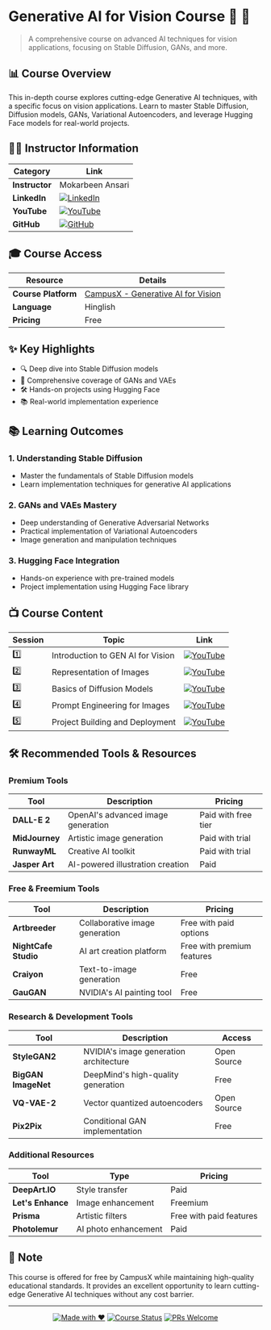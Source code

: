 # Generative AI for Vision Course 🎨 🤖

> A comprehensive course on advanced AI techniques for vision applications, focusing on Stable Diffusion, GANs, and more.

## 📊 Course Overview

This in-depth course explores cutting-edge Generative AI techniques, with a specific focus on vision applications. Learn to master Stable Diffusion, Diffusion models, GANs, Variational Autoencoders, and leverage Hugging Face models for real-world projects.

## 👨‍🏫 Instructor Information

<div align="center">

| Category | Link |
|----------|------|
| **Instructor** | Mokarbeen Ansari |
| **LinkedIn** | [![LinkedIn](https://img.shields.io/badge/LinkedIn-Profile-blue)](https://www.linkedin.com/in/mokarbeenansari) |
| **YouTube** | [![YouTube](https://img.shields.io/badge/YouTube-Channel-red)](https://www.youtube.com/MokarbeenAnsari) |
| **GitHub** | [![GitHub](https://img.shields.io/badge/GitHub-Profile-black)](https://github.com/MokarbeenAnsari) |

</div>

## 🎓 Course Access

| Resource | Details |
|----------|----------|
| **Course Platform** | [CampusX - Generative AI for Vision](https://learnwith.campusx.in/courses/Generative-AI-for-Vision-663d29159ad5df3d9e2c67cf) |
| **Language** | Hinglish |
| **Pricing** | Free |

## ✨ Key Highlights

- 🔍 Deep dive into Stable Diffusion models
- 🎯 Comprehensive coverage of GANs and VAEs
- 🛠️ Hands-on projects using Hugging Face
- 📚 Real-world implementation experience

## 📚 Learning Outcomes

### 1. Understanding Stable Diffusion
- Master the fundamentals of Stable Diffusion models
- Learn implementation techniques for generative AI applications

### 2. GANs and VAEs Mastery
- Deep understanding of Generative Adversarial Networks
- Practical implementation of Variational Autoencoders
- Image generation and manipulation techniques

### 3. Hugging Face Integration
- Hands-on experience with pre-trained models
- Project implementation using Hugging Face library

## 📺 Course Content

| Session | Topic | Link |
|---------|-------|------|
| 1️⃣ | Introduction to GEN AI for Vision | [![YouTube](https://img.shields.io/badge/Watch-Now-red)](https://youtu.be/3Bs8GxA0IE4?si=6cHM4WuDuWyuVS0X) |
| 2️⃣ | Representation of Images | [![YouTube](https://img.shields.io/badge/Watch-Now-red)](https://youtu.be/jdgKsFuX76w?si=69-lZFuAjDx_v0qX) |
| 3️⃣ | Basics of Diffusion Models | [![YouTube](https://img.shields.io/badge/Watch-Now-red)](https://youtu.be/2pZOJhWnGMY?si=YfV9wZ7HJBxe_ATE) |
| 4️⃣ | Prompt Engineering for Images | [![YouTube](https://img.shields.io/badge/Watch-Now-red)](https://youtu.be/snT9n4jzxgQ?si=taPieEFN5eO-0z2q) |
| 5️⃣ | Project Building and Deployment | [![YouTube](https://img.shields.io/badge/Watch-Now-red)](https://youtu.be/lZCTiWrw5l8?si=MTW_uq4uQ70c6W-2) |

## 🛠️ Recommended Tools & Resources

### Premium Tools
| Tool | Description | Pricing |
|------|-------------|---------|
| **DALL-E 2** | OpenAI's advanced image generation | Paid with free tier |
| **MidJourney** | Artistic image generation | Paid with trial |
| **RunwayML** | Creative AI toolkit | Paid with trial |
| **Jasper Art** | AI-powered illustration creation | Paid |

### Free & Freemium Tools
| Tool | Description | Pricing |
|------|-------------|---------|
| **Artbreeder** | Collaborative image generation | Free with paid options |
| **NightCafe Studio** | AI art creation platform | Free with premium features |
| **Craiyon** | Text-to-image generation | Free |
| **GauGAN** | NVIDIA's AI painting tool | Free |

### Research & Development Tools
| Tool | Description | Access |
|------|-------------|---------|
| **StyleGAN2** | NVIDIA's image generation architecture | Open Source |
| **BigGAN ImageNet** | DeepMind's high-quality generation | Free |
| **VQ-VAE-2** | Vector quantized autoencoders | Open Source |
| **Pix2Pix** | Conditional GAN implementation | Free |

### Additional Resources
| Tool | Type | Pricing |
|------|------|---------|
| **DeepArt.IO** | Style transfer | Paid |
| **Let's Enhance** | Image enhancement | Freemium |
| **Prisma** | Artistic filters | Free with paid features |
| **Photolemur** | AI photo enhancement | Paid |

## 📝 Note

This course is offered for free by CampusX while maintaining high-quality educational standards. It provides an excellent opportunity to learn cutting-edge Generative AI techniques without any cost barrier.

---

<div align="center">

[![Made with ❤️](https://img.shields.io/badge/Made%20with-%E2%9D%A4%EF%B8%8F-red)](https://github.com/MokarbeenAnsari)
[![Course Status](https://img.shields.io/badge/Status-Active-success)](https://learnwith.campusx.in)
[![PRs Welcome](https://img.shields.io/badge/PRs-Welcome-brightgreen)](https://github.com/MokarbeenAnsari)

</div>

